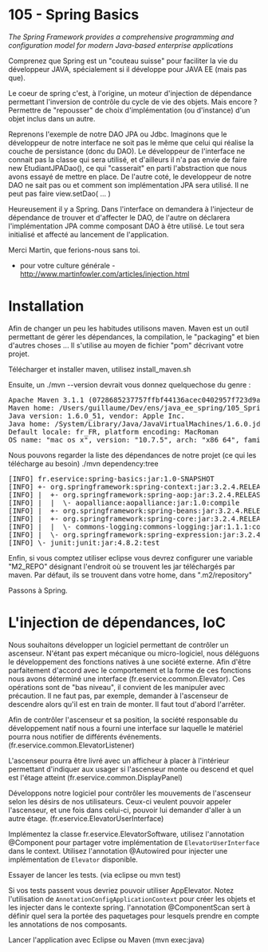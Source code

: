 105 - Spring Basics
===================

_The Spring Framework provides a comprehensive programming and configuration model for modern Java-based enterprise applications_

Comprenez que Spring est un "couteau suisse" pour faciliter la vie du développeur JAVA, spécialement si il développe pour JAVA EE (mais pas que).

Le coeur de spring c'est, à l'origine, un moteur d'injection de dépendance permettant l'inversion de contrôle du cycle de vie des objets.
Mais encore ? Permettre de "repousser" de choix d'implémentation (ou d'instance) d'un objet inclus dans un autre.

Reprenons l'exemple de notre DAO JPA ou Jdbc.
Imaginons que le développeur de notre interface ne soit pas le même que celui qui réalise la couche de persistance (donc du DAO).
Le développeur de l'interface ne connait pas la classe qui sera utilisé, et d'ailleurs il n'a pas envie de faire new EtudiantJPADao(), ce qui "casserait" en parti l'abstraction que nous avons essayé de mettre en place.
De l'autre coté, le developpeur de notre DAO ne sait pas ou et comment son implémentation JPA sera utilisé. Il ne peut pas faire view.setDao( ... )

Heureusement il y a Spring.
Dans l'interface on demandera à l'injecteur de dépendance de trouver et d'affecter le DAO, de l'autre on déclarera l'implémentation JPA comme composant DAO à être utilisé. Le tout sera initialisé et affecté au lancement de l'application.

Merci Martin, que ferions-nous sans toi.
- pour votre culture générale - http://www.martinfowler.com/articles/injection.html

# Installation

Afin de changer un peu les habitudes utilisons maven.
Maven est un outil permettant de gérer les dépendances, la compilation, le "packaging" et bien d'autres choses ...
Il s'utilise au moyen de fichier "pom" décrivant votre projet.

Télécharger et installer maven, utilisez install_maven.sh

Ensuite, un ./mvn --version devrait vous donnez quelquechose du genre :

<pre>
Apache Maven 3.1.1 (0728685237757ffbf44136acec0402957f723d9a; 2013-09-17 17:22:22+0200)
Maven home: /Users/guillaume/Dev/ens/java_ee_spring/105_SpringBasics/apache-maven-3.1.1
Java version: 1.6.0_51, vendor: Apple Inc.
Java home: /System/Library/Java/JavaVirtualMachines/1.6.0.jdk/Contents/Home
Default locale: fr_FR, platform encoding: MacRoman
OS name: "mac os x", version: "10.7.5", arch: "x86_64", family: "mac"
</pre>

Nous pouvons regarder la liste des dépendances de notre projet (ce qui les télécharge au besoin)
./mvn dependency:tree

<pre>
[INFO] fr.eservice:spring-basics:jar:1.0-SNAPSHOT
[INFO] +- org.springframework:spring-context:jar:3.2.4.RELEASE:compile
[INFO] |  +- org.springframework:spring-aop:jar:3.2.4.RELEASE:compile
[INFO] |  |  \- aopalliance:aopalliance:jar:1.0:compile
[INFO] |  +- org.springframework:spring-beans:jar:3.2.4.RELEASE:compile
[INFO] |  +- org.springframework:spring-core:jar:3.2.4.RELEASE:compile
[INFO] |  |  \- commons-logging:commons-logging:jar:1.1.1:compile
[INFO] |  \- org.springframework:spring-expression:jar:3.2.4.RELEASE:compile
[INFO] \- junit:junit:jar:4.8.2:test
</pre>

Enfin, si vous comptez utiliser eclipse vous devrez configurer une variable "M2_REPO" désignant l'endroit
où se trouvent les jar téléchargés par maven. Par défaut, ils se trouvent dans votre home, dans ".m2/repository"

Passons à Spring.

# L'injection de dépendances, IoC

Nous souhaitons développer un logiciel permettant de contrôler un ascenseur.
N'étant pas expert mécanique ou micro-logiciel, nous déléguons le développement des fonctions natives à une société externe. Afin d'être parfaitement d'accord avec le comportement et la forme de ces fonctions nous avons déterminé une interface (fr.eservice.common.Elevator). Ces opérations sont de "bas niveau", il convient de les manipuler avec précaution. Il ne faut pas, par exemple, demander à l'ascenseur de descendre alors qu'il est en train de monter. Il faut tout d'abord l'arrêter.

Afin de contrôler l'ascenseur et sa position, la société responsable du développement natif nous a fourni une interface sur laquelle le matériel pourra nous notifier de différents événements. (fr.eservice.common.ElevatorListener)

L'ascenseur pourra être livré avec un afficheur à placer à l'intérieur permettant d'indiquer aux usager si l'ascenseur monte ou descend et quel est l'étage atteint (fr.eservice.common.DisplayPanel)

Développons notre logiciel pour contrôler les mouvements de l'ascenseur selon les désirs de nos utilisateurs. Ceux-ci veulent pouvoir appeler l'ascenseur, et une fois dans celui-ci, pouvoir lui demander d'aller à un autre étage. (fr.eservice.ElevatorUserInterface)

Implémentez la classe fr.eservice.ElevatorSoftware, utilisez l'annotation @Component pour partager votre implémentation de `ElevatorUserInterface` dans le context. Utilisez l'annotation @Autowired pour injecter une implémentation de `Elevator` disponible.

Essayer de lancer les tests.
(via eclipse ou mvn test)

Si vos tests passent vous devriez pouvoir utiliser AppElevator.
Notez l'utilisation de `AnnotationConfigApplicationContext` pour créer les objets et les injecter dans le contexte spring.
l'annotation @ComponentScan sert à définir quel sera la portée des paquetages pour lesquels prendre en compte les annotations de nos composants.

Lancer l'application avec Eclipse ou Maven (mvn exec:java)

